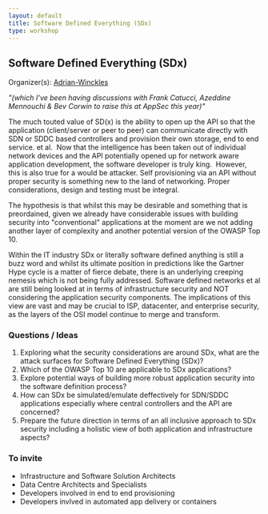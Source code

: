 ```yaml
---
layout: default
title: Software Defined Everything (SDx)
type: workshop
---
```


## Software Defined Everything (SDx)

Organizer(s): [Adrian-Winckles](../Participants/Adrian-Winckles.html)

_"(which I’ve been having discussions with Frank Catucci, Azeddine Mennouchi & Bev Corwin to raise this at AppSec this year)"_

The much touted value of SD(x) is the ability to open up the API so that the application (client/server or peer to peer) can communicate directly with SDN or SDDC based controllers and provision their own storage, end to end service. et al.  Now that the intelligence has been taken out of individual network devices and the API potentially opened up for network aware application development, the software developer is truly king.  However, this is also true for a would be attacker. Self provisioning via an API without proper security is something new to the land of networking. Proper considerations, design and testing must be integral.

The hypothesis is that whilst this may be desirable and something that is preordained, given we already have considerable issues with building security into "conventional" applications at the moment are we not adding another layer of complexity and another potential version of the OWASP Top 10.

Within the IT industry SDx or literally software defined anything is still a buzz word and whilst its ultimate position in predictions like the Gartner Hype cycle is a matter of fierce debate, there is an underlying creeping nemesis which is not being fully addressed. Software defined networks et al are still being looked at in terms of infrastructure security and NOT considering the application security components. The implications of this view are vast and may be crucial to ISP, datacenter, and enterprise security, as the layers of the OSI model continue to merge and transform.

### Questions / Ideas

1. Exploring what the security considerations are around SDx, what are the attack surfaces for Software Defined Everything (SDx)?
2. Which of the OWASP Top 10 are applicable to SDx applications?
3. Explore potential ways of building more robust application security into the software definition process?
4. How can SDx be simulated/emulate deffectively for SDN/SDDC applications especially where central controllers and the API are concerned? 
5. Prepare the future direction in terms of an all inclusive approach to SDx security including a holistic view of both application and infrastructure aspects? 

### To invite

- Infrastructure and Software Solution Architects
- Data Centre Architects and Specialists
- Developers involved in end to end provisioning
- Developers invlved in automated app delivery or containers

